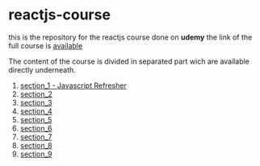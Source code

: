 # reactjs-course

this is the repository for the reactjs course done on **udemy**
the link of the full course is [available](https://www.udemy.com/course/react-the-complete-guide-incl-redux/)

The content of the course is divided in separated part wich are available directly underneath.

1. [section_1 - Javascript Refresher]()
2. [section_2]()
3. [section_3]()
4. [section_4]()
5. [section_5]()
6. [section_6]()
7. [section_7]()
8. [section_8]()
9. [section_9]()
